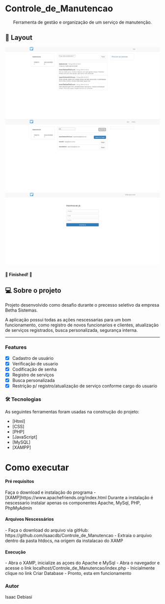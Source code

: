 # Controle_de_Manutencao
<p align="center"> Ferramenta de gestão e organização de um serviço de manutenção. </p>

## 🎨 Layout

<img width="auto" src="https://github.com/isaacdb/CloneTwitter/blob/master/pics_clone_twitter/feed.PNG">

<img width="auto" src="https://github.com/isaacdb/CloneTwitter/blob/master/pics_clone_twitter/busca.PNG">

<img width="auto" src="https://github.com/isaacdb/CloneTwitter/blob/master/pics_clone_twitter/inscrevase.PNG">


<h4 align="left"> 
	🚧 Finished!  🚧
</h4>

## 💻 Sobre o projeto
<p>Projeto desenvolvido como desafio durante o precesso seletivo da empresa Betha Sistemas.</p>
<p>A aplicação possui todas as ações nescessarias para um bom funcionamento, como registro de novos funcionarios e clientes, atualização de serviços registrados, busca personalizada, segurança interna.</p>

---
### Features

- [x] Cadastro de usuário
- [x] Verificação de usuario
- [x] Codificação de senha
- [x] Registro de serviços
- [x] Busca personalizada
- [x] Restrição p/ registro/atualização de serviço conforme cargo do usuario

### 🛠 Tecnologias

As seguintes ferramentas foram usadas na construção do projeto:

- [Html]
- [CSS]
- [PHP]
- [JavaScript]
- [MySQL]
- [XAMPP]

# Como executar
<h4>Pré requisitos</h4>
Faça o download e instalação do programa -[XAMP]https://www.apachefriends.org/index.html
Durante a instalação é nescessario instalar apenas os componentes Apache, MySql, PHP, PhpMyAdmin

<h4>Arquivos Nescessários</h4>
- Faça o download do arquivo via gitHub: https://github.com/isaacdb/Controle_de_Manutencao
- Extraia o arquivo dentro da pasta htdocs, na origem da instalacao do XAMP

<h4>Execução</h4>
- Abra o XAMP, inicialize as açoes do Apache e MySql
- Abra o navegador e acesse o link localhost/Controle_de_Manutencao/index.php
- Inicialmente clique no link Criar Database
- Pronto, esta em funcionamento

### Autor
Isaac Debiasi
